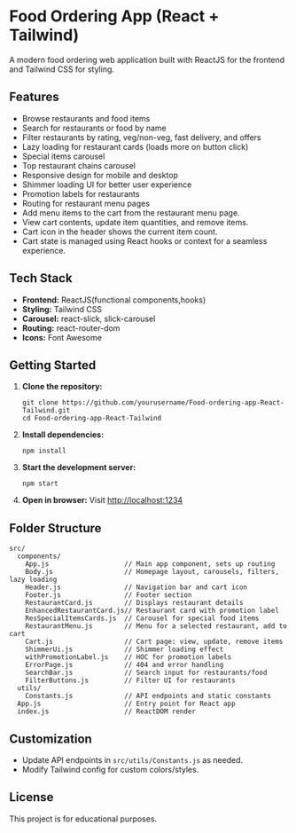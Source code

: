 
# Food Ordering App (React + Tailwind)

A modern food ordering web application built with ReactJS for the frontend and Tailwind CSS for styling.

## Features

- Browse restaurants and food items
- Search for restaurants or food by name
- Filter restaurants by rating, veg/non-veg, fast delivery, and offers
- Lazy loading for restaurant cards (loads more on button click)
- Special items carousel
- Top restaurant chains carousel
- Responsive design for mobile and desktop
- Shimmer loading UI for better user experience
- Promotion labels for restaurants
- Routing for restaurant menu pages
- Add menu items to the cart from the restaurant menu page.
- View cart contents, update item quantities, and remove items.
- Cart icon in the header shows the current item count.
- Cart state is managed using React hooks or context for a seamless experience.

## Tech Stack

- **Frontend:** ReactJS(functional components,hooks)
- **Styling:** Tailwind CSS
- **Carousel:** react-slick, slick-carousel
- **Routing:** react-router-dom
- **Icons:** Font Awesome

## Getting Started

1. **Clone the repository:**
   ```
   git clone https://github.com/yourusername/Food-ordering-app-React-Tailwind.git
   cd Food-ordering-app-React-Tailwind
   ```

2. **Install dependencies:**
   ```
   npm install
   ```

3. **Start the development server:**
   ```
   npm start
   ```

4. **Open in browser:**
   Visit [http://localhost:1234](http://localhost:1234)

## Folder Structure

```
src/
  components/
    App.js                   // Main app component, sets up routing
    Body.js                  // Homepage layout, carousels, filters, lazy loading
    Header.js                // Navigation bar and cart icon
    Footer.js                // Footer section
    RestaurantCard.js        // Displays restaurant details
    EnhancedRestaurantCard.js// Restaurant card with promotion label
    ResSpecialItemsCards.js  // Carousel for special food items
    RestaurantMenu.js        // Menu for a selected restaurant, add to cart
    Cart.js                  // Cart page: view, update, remove items
    ShimmerUi.js             // Shimmer loading effect
    withPromotionLabel.js    // HOC for promotion labels
    ErrorPage.js             // 404 and error handling
    SearchBar.js             // Search input for restaurants/food
    FilterButtons.js         // Filter UI for restaurants
  utils/
    Constants.js             // API endpoints and static constants
  App.js                     // Entry point for React app
  index.js                   // ReactDOM render
```

## Customization

- Update API endpoints in `src/utils/Constants.js` as needed.
- Modify Tailwind config for custom colors/styles.

## License

This project is for educational purposes.
